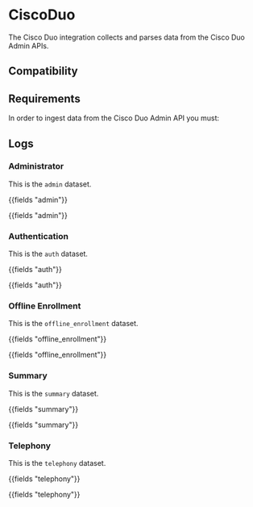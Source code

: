 # CiscoDuo

The Cisco Duo integration collects and parses data from the Cisco Duo Admin APIs.

## Compatibility

## Requirements

In order to ingest data from the Cisco Duo Admin API you must:

## Logs

### Administrator

This is the `admin` dataset.

{{fields "admin"}}

{{fields "admin"}}

### Authentication

This is the `auth` dataset.

{{fields "auth"}}

{{fields "auth"}}

### Offline Enrollment

This is the `offline_enrollment` dataset.

{{fields "offline_enrollment"}}

{{fields "offline_enrollment"}}

### Summary

This is the `summary` dataset.

{{fields "summary"}}

{{fields "summary"}}

### Telephony

This is the `telephony` dataset.

{{fields "telephony"}}

{{fields "telephony"}}